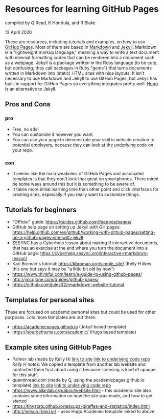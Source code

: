 # Resources for learning GitHub Pages

compiled by Q Read, K Hondula, and R Blake

13 April 2020

These are resources, including tutorials and examples, on how to use [GitHub Pages](https://pages.github.com/). Most of them are based in [Markdown](https://daringfireball.net/projects/markdown/) and [Jekyll](https://jekyllrb.com/). Markdown is a "lightweight markup language," meaning a way to write a text document with minimal formatting codes that can be rendered into a document such as a webpage. Jekyll is a package written in the Ruby language (to be cute, but confusing, they call packages in Ruby "gems") that turns documents written in Markdown into (static) HTML sites with nice layouts. It isn't necessary to use Markdown and Jekyll to use GitHub Pages, but Jekyll has built-in support for GitHub Pages so everything integrates pretty well. [Hugo](https://gohugo.io/) is an alternative to Jekyll.

## Pros and Cons

### pro

- Free, no ads!
- You can customize it however you want.
- You can use your page to demonstrate your skill in website creation to potential employers, because they can look at the underlying code on your repo.

### con

- It seems like the main weakness of GitHub Pages and associated templates is that they don't look that great on smartphones. There might be some ways around this but it is something to be aware of.
- It takes more initial learning time than other point and click interfaces for creating sites, especially if you really want to customize things.

## Tutorials for beginners

- "Official" guide: https://guides.github.com/features/pages/
- GitHub help page on setting up Jekyll with GH pages: https://help.github.com/en/github/working-with-github-pages/setting-up-a-github-pages-site-with-jekyll
- SESYNC has a Cyberhelp lesson about making R interactive documents, that has an exercise at the end where you turn the document into a GitHub page: https://cyberhelp.sesync.org/interactive-rmarkdown-lesson/
- Karl Broman's tutorial: https://kbroman.org/simple_site/ (Kelly H likes this one but says it may be "a little bit old by now")
- https://www.thinkful.com/learn/a-guide-to-using-github-pages/
- http://jmcglone.com/guides/github-pages/
- https://github.com/jules32/rmarkdown-website-tutorial

## Templates for personal sites

These are focused on academic personal sites but could be used for other purposes. Lots more templates are out there.

- https://academicpages.github.io (Jekyll based template)
- https://sourcethemes.com/academic/ (Hugo based template)

## Example sites using GitHub Pages

- Palmer lab (made by Kelly H) [link to site](https://palmerlab.umd.edu) [link to underlying code repo](https://github.com/palmerlab-umd/palmerlab-umd.github.io) *Kelly H notes*: We copied a template from another lab website and contacted them first about using it because licensing is kind of opaque for this stuff.
- quentinread.com (made by Q, using the academicpages.github.io template) [link to site](http://quentinread.com) [link to underlying code repo](https://github.com/qdread/qdread.github.io)
- https://www.allanlab.org/aboutwebsite.html - this academic site also contains some information on how the site was made, and how to get started
- https://tinystats.github.io/teacups-giraffes-and-statistics/index.html
- http://nelson.rbind.io/ - uses Hugo Academic template linked to above